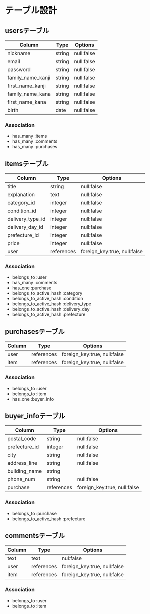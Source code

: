 # テーブル設計

## usersテーブル

| Column            | Type    | Options    |
| ----------------- | ------- | ---------- |
| nickname          | string  | null:false |
| email             | string  | null:false |
| password          | string  | null:false |
| family_name_kanji | string  | null:false |
| first_name_kanji  | string  | null:false |
| family_name_kana  | string  | null:false |
| first_name_kana   | string  | null:false |
| birth             | date    | null:false |

### Association

- has_many :items
- has_many :comments
- has_many :purchases

## itemsテーブル

| Column            | Type       | Options                      |
| ----------------- | ---------- | ---------------------------- |
| title             | string     | null:false                   |
| explanation       | text       | null:false                   |
| category_id       | integer    | null:false                   |
| condition_id      | integer    | null:false                   |
| delivery_type_id  | integer    | null:false                   |
| delivery_day_id   | integer    | null:false                   |
| prefecture_id     | integer    | null:false                   |
| price             | integer    | null:false                   |
| user              | references | foreign_key:true, null:false |

### Association

- belongs_to :user
- has_many :comments
- has_one :purchase
- belongs_to_active_hash :category
- belongs_to_active_hash :condition
- belongs_to_active_hash :delivery_type
- belongs_to_active_hash :delivery_day
- belongs_to_active_hash :prefecture

## purchasesテーブル

| Column            | Type       | Options                      |
| ----------------- | ---------- | ---------------------------- |
| user              | references | foreign_key:true, null:false |
| item              | references | foreign_key:true, null:false |

### Association

- belongs_to :user
- belongs_to :item
- has_one :buyer_info

## buyer_infoテーブル

| Column             | Type       | Options                      |
| ------------------ | ---------- | ---------------------------- |
| postal_code        | string     | null:false                   |
| prefecture_id      | integer    | null:false                   |
| city               | string     | null:false                   |
| address_line       | string     | null:false                   |
| building_name      | string     |                              |
| phone_num          | string     | null:false                   |
| purchase           | references | foreign_key:true, null:false | 

### Association

- belongs_to :purchase
- belongs_to_active_hash :prefecture

## commentsテーブル

| Column            | Type       | Options                      |
| ----------------- | ---------- | ---------------------------- |
| text              | text       | nul:false                    |
| user              | references | foreign_key:true, null:false |
| item              | references | foreign_key:true, null:false |

### Association
- belongs_to :user
- belongs_to :item